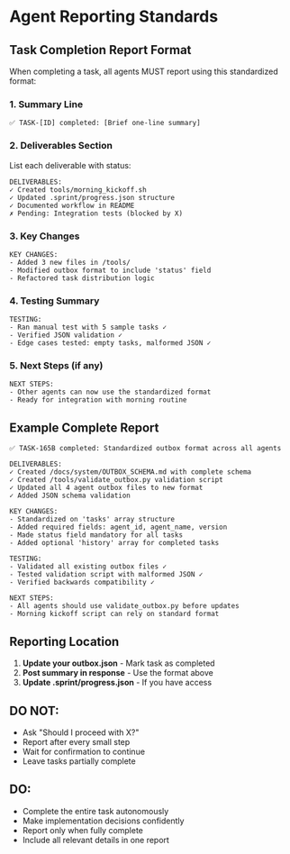 # Agent Reporting Standards

## Task Completion Report Format

When completing a task, all agents MUST report using this standardized format:

### 1. Summary Line
```
✅ TASK-[ID] completed: [Brief one-line summary]
```

### 2. Deliverables Section
List each deliverable with status:
```
DELIVERABLES:
✓ Created tools/morning_kickoff.sh
✓ Updated .sprint/progress.json structure
✓ Documented workflow in README
✗ Pending: Integration tests (blocked by X)
```

### 3. Key Changes
```
KEY CHANGES:
- Added 3 new files in /tools/
- Modified outbox format to include 'status' field
- Refactored task distribution logic
```

### 4. Testing Summary
```
TESTING:
- Ran manual test with 5 sample tasks ✓
- Verified JSON validation ✓
- Edge cases tested: empty tasks, malformed JSON ✓
```

### 5. Next Steps (if any)
```
NEXT STEPS:
- Other agents can now use the standardized format
- Ready for integration with morning routine
```

## Example Complete Report

```
✅ TASK-165B completed: Standardized outbox format across all agents

DELIVERABLES:
✓ Created /docs/system/OUTBOX_SCHEMA.md with complete schema
✓ Created /tools/validate_outbox.py validation script  
✓ Updated all 4 agent outbox files to new format
✓ Added JSON schema validation

KEY CHANGES:
- Standardized on 'tasks' array structure
- Added required fields: agent_id, agent_name, version
- Made status field mandatory for all tasks
- Added optional 'history' array for completed tasks

TESTING:
- Validated all existing outbox files ✓
- Tested validation script with malformed JSON ✓
- Verified backwards compatibility ✓

NEXT STEPS:
- All agents should use validate_outbox.py before updates
- Morning kickoff script can rely on standard format
```

## Reporting Location

1. **Update your outbox.json** - Mark task as completed
2. **Post summary in response** - Use the format above
3. **Update .sprint/progress.json** - If you have access

## DO NOT:
- Ask "Should I proceed with X?"
- Report after every small step
- Wait for confirmation to continue
- Leave tasks partially complete

## DO:
- Complete the entire task autonomously
- Make implementation decisions confidently
- Report only when fully complete
- Include all relevant details in one report